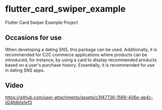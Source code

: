 # flutter_card_swiper_example

Flutter Card Swiper Example Project 

## Occasions for use

When developing a dating SNS, this package can be used. Additionally, it is recommended for C2C commerce applications where products can be introduced, for instance, by using a card to display recommended products based on a user's purchase history. Essentially, it is recommended for use in dating SNS apps.


## Video

https://github.com/user-attachments/assets/c3f47736-1566-406e-ab4c-d24fdbfa1e13

